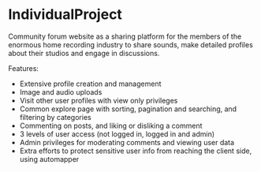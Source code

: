 # IndividualProject
Community forum website as a sharing platform for the members of the enormous home recording industry to share sounds, make detailed profiles about their studios and engage in discussions.

Features:

- Extensive profile creation and management
- Image and audio uploads
- Visit other user profiles with view only privileges
- Common explore page with sorting, pagination and searching, and filtering by categories
- Commenting on posts, and liking or disliking a comment
- 3 levels of user access (not logged in, logged in and admin)
- Admin privileges for moderating comments and viewing user data
- Extra efforts to protect sensitive user info from reaching the client side, using automapper 
